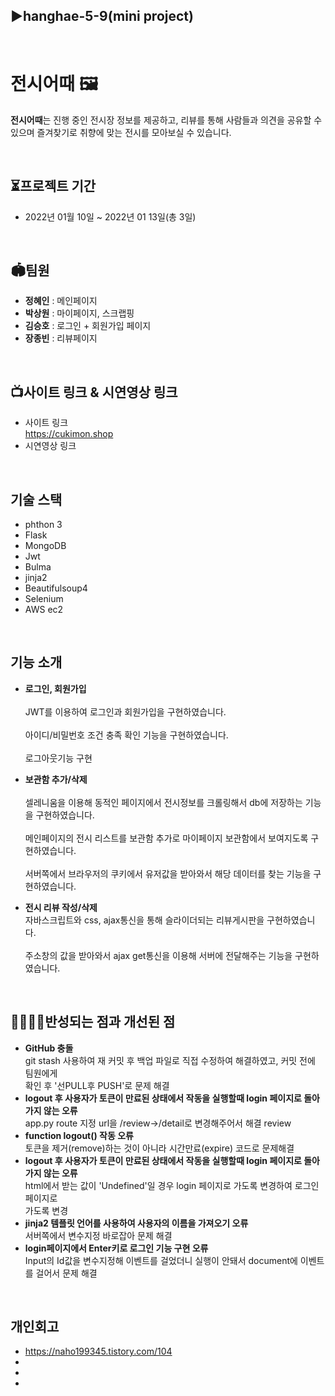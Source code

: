 ## ▶hanghae-5-9(mini project)

<br>

# 전시어때 🖼

 **전시어때**는 진행 중인 전시장 정보를 제공하고, 리뷰를 통해 사람들과 의견을 공유할 수 있으며 즐겨찾기로 취향에 맞는 전시를 모아보실 수 있습니다.

<br>

## ⏳프로젝트 기간
- 2022년 01월 10일 ~ 2022년 01 13일(총 3일)

<br>

## 🏟팀원
- **정혜인** : 메인페이지
- **박상원** : 마이페이지, 스크랩핑
- **김승호** : 로그인 + 회원가입 페이지
- **장종빈** : 리뷰페이지

<br>

## 📺사이트 링크 & 시연영상 링크
- 사이트 링크
   <br> https://cukimon.shop
- 시연영상 링크

<br>

## 기술 스택
- phthon 3
- Flask
- MongoDB
- Jwt
- Bulma
- jinja2
- Beautifulsoup4
- Selenium
- AWS ec2

<br>

## 기능 소개
+ **로그인, 회원가입**   
<br> JWT를 이용하여 로그인과 회원가입을 구현하였습니다.  
<br> 아이디/비밀번호 조건 충족 확인 기능을 구현하였습니다.  
<br> 로그아웃기능 구현
  
+ **보관함 추가/삭제**    
<br> 셀레니움을 이용해 동적인 페이지에서 전시정보를 크롤링해서 db에 저장하는 기능을 구현하였습니다.  
<br> 메인페이지의 전시 리스트를 보관함 추가로 마이페이지 보관함에서 보여지도록 구현하였습니다.   
<br> 서버쪽에서 브라우저의 쿠키에서 유저값을 받아와서 해당 데이터를 찾는 기능을 구현하였습니다.  

+ **전시 리뷰 작성/삭제**
<br> 자바스크립트와 css, ajax통신을 통해 슬라이더되는 리뷰게시판을 구현하였습니다.  
<br> 주소창의 값을 받아와서 ajax get통신을 이용해 서버에 전달해주는 기능을 구현하였습니다.  

<br>

## 👨‍👩‍👧‍👦반성되는 점과 개선된 점
* **GitHub 충돌**
  <br> git stash 사용하여 재 커밋 후 백업 파일로 직접 수정하여 해결하였고, 커밋 전에 팀원에게
  <br> 확인 후 '선PULL후 PUSH'로 문제 해결
* **logout 후 사용자가 토큰이 만료된 상태에서 작동을 실행할때 login 페이지로 돌아가지 않는 오류**
  <br> app.py route 지정 url을 /review->/detail로 변경해주어서 해결 review 
* **function logout() 작동 오류**
  <br> 토큰을 제거(remove)하는 것이 아니라 시간만료(expire) 코드로 문제해결
* **logout 후 사용자가 토큰이 만료된 상태에서 작동을 실행할때 login 페이지로 돌아가지 않는 오류**
  <br> html에서 받는 값이 'Undefined'일 경우 login 페이지로 가도록 변경하여 로그인페이지로
  <br> 가도록 변경
* **jinja2 템플릿 언어를 사용하여 사용자의 이름을 가져오기 오류**
  <br> 서버쪽에서 변수지정 바로잡아 문제 해결
* **login페이지에서 Enter키로 로그인 기능 구현 오류**
  <br> Input의 Id값을 변수지정해 이벤트를 걸었더니 실행이 안돼서 document에 이벤트를 걸어서 문제 해결

<br>

## 개인회고
- https://naho199345.tistory.com/104
-
-
-
